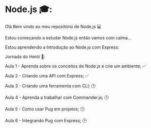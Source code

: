 # Node.js :mortar_board::
Olá Bem vindo ao meu repositório de Node.js :computer:

Estou começando a estudar Node.js então vamos com calma...

Estou aprendendo a Introdução ao Node.js com Express:

Jornada do Herói :sunrise_over_mountains:: 

Aula 1 - Aprenda sobre os conceitos de Node.js e crie um ambiente; :white_check_mark:

Aula 2 - Criando uma API com Express; :white_check_mark:

Aula 3 - Criando uma ferramenta com CLI; :clock3:

Aula 4 - Aprenda a trabalhar com Commander.js; :clock3:

Aula 5 - Como usar Pug em projetos; :clock3:

Aula 6 - Integrando Pug com Express; :clock3:
